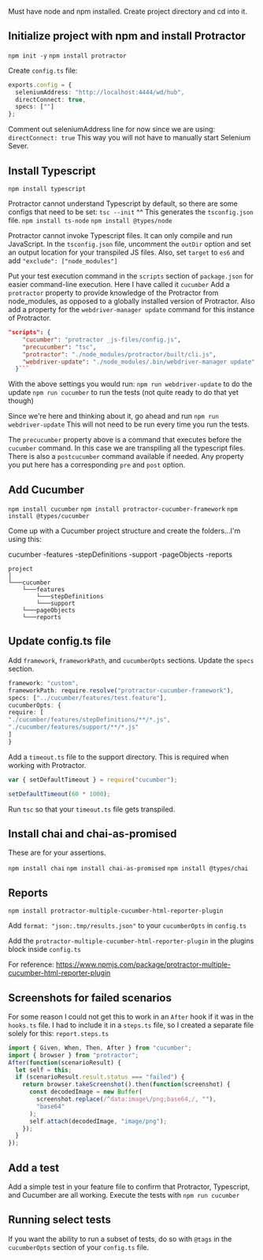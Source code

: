 Must have node and npm installed.
Create project directory and cd into it.

## Initialize project with npm and install Protractor

`npm init -y`
`npm install protractor`

Create `config.ts` file:

```typescript
exports.config = {
  seleniumAddress: "http://localhost:4444/wd/hub",
  directConnect: true,
  specs: [""]
};
```

Comment out seleniumAddress line for now since we are using:
`directConnect: true`
This way you will not have to manually start Selenium Sever.

## Install Typescript

`npm install typescript`

Protractor cannot understand Typescript by default, so there are some configs that need to be set:
`tsc --init`
^^ This generates the `tsconfig.json` file.
`npm install ts-node`
`npm install @types/node`

Protractor cannot invoke Typescript files. It can only compile and run JavaScript.
In the `tsconfig.json` file, uncomment the `outDir` option and set an output location for your transpiled JS files.
Also, set `target` to `es6` and add `"exclude": ["node_modules"]`

Put your test execution command in the `scripts` section of `package.json` for easier command-line execution. Here I have called it `cucumber`
Add a `protractor` property to provide knowledge of the Protractor from node_modules, as opposed to a globally installed version of Protractor.
Also add a property for the `webdriver-manager update` command for this instance of Protractor.

````json
"scripts": {
    "cucumber": "protractor _js-files/config.js",
    "precucumber": "tsc",
    "protractor": "./node_modules/protractor/built/cli.js",
    "webdriver-update": "./node_modules/.bin/webdriver-manager update"
  }```
````

With the above settings you would run:
`npm run webdriver-update` to do the update
`npm run cucumber` to run the tests (not quite ready to do that yet though)

Since we're here and thinking about it, go ahead and run `npm run webdriver-update`
This will not need to be run every time you run the tests.

The `precucumber` property above is a command that executes before the `cucumber` command. In this case we are transpiling all the typescript files.
There is also a `postcucumber` command available if needed. Any property you put here has a corresponding `pre` and `post` option.

## Add Cucumber

`npm install cucumber`
`npm install protractor-cucumber-framework`
`npm install @types/cucumber`

Come up with a Cucumber project structure and create the folders...I'm using this:

cucumber
-features
-stepDefinitions
-support
-pageObjects
-reports

```
project
│
└───cucumber
    └───features
        └───stepDefinitions
        └───support
    └───pageObjects
    └───reports
```

## Update config.ts file

Add `framework`, `frameworkPath`, and `cucumberOpts` sections. Update the `specs` section.

```typescript
framework: "custom",
frameworkPath: require.resolve("protractor-cucumber-framework"),
specs: ["../cucumber/features/test.feature"],
cucumberOpts: {
require: [
"./cucumber/features/stepDefinitions/**/*.js",
"./cucumber/features/support/**/*.js"
]
}
```

Add a `timeout.ts` file to the support directory. This is required when working with Protractor.

```javascript
var { setDefaultTimeout } = require("cucumber");

setDefaultTimeout(60 * 1000);
```

Run `tsc` so that your `timeout.ts` file gets transpiled.

## Install chai and chai-as-promised

These are for your assertions.

`npm install chai`
`npm install chai-as-promised`
`npm install @types/chai`

## Reports

`npm install protractor-multiple-cucumber-html-reporter-plugin`

Add `format: "json:.tmp/results.json"` to your `cucumberOpts` in `config.ts`

Add the `protractor-multiple-cucumber-html-reporter-plugin` in the plugins block inside `config.ts`

For reference: https://www.npmjs.com/package/protractor-multiple-cucumber-html-reporter-plugin

## Screenshots for failed scenarios

For some reason I could not get this to work in an `After` hook if it was in the `hooks.ts` file. I had to include it in a `steps.ts` file, so I created a separate file solely for this: `report.steps.ts`

```typescript
import { Given, When, Then, After } from "cucumber";
import { browser } from "protractor";
After(function(scenarioResult) {
  let self = this;
  if (scenarioResult.result.status === "failed") {
    return browser.takeScreenshot().then(function(screenshot) {
      const decodedImage = new Buffer(
        screenshot.replace(/^data:image\/png;base64,/, ""),
        "base64"
      );
      self.attach(decodedImage, "image/png");
    });
  }
});
```

## Add a test
Add a simple test in your feature file to confirm that Protractor, Typescript, and Cucumber are all working.
Execute the tests with `npm run cucumber`

## Running select tests

If you want the ability to run a subset of tests, do so with `@tags` in the `cucumberOpts` section of your `config.ts` file.
